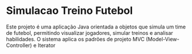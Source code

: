 # Simulacao Treino Futebol
Este projeto é uma aplicação Java orientada a objetos que simula um time de futebol, permitindo visualizar jogadores, simular treinos e analisar habilidades. O sistema aplica os padrões de projeto MVC (Model-View-Controller) e Iterator
